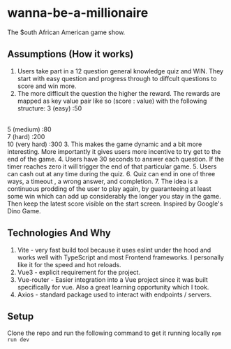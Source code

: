 # wanna-be-a-millionaire

The $outh African American game show.

## Assumptions (How it works)
1. Users take part in a 12 question general knowledge quiz and WIN. They start with easy question and progress through to diffcult questions to score and win more. 
2. The more difficult the question the higher the reward. The rewards are mapped as key value pair like so (score : value) with the following structure:
3 (easy) :50
<br>
5 (medium) :80
<br>
7 (hard) :200
<br>
10 (very hard) :300
3. This makes the game dynamic and a bit more interesting. More importantly it gives users more incentive to try get to the end of the game.
4. Users have 30 seconds to answer each question. If the timer reaches zero it will trigger the end of that particular game.
5. Users can cash out at any time during the quiz.
6. Quiz can end in one of three ways, a timeout , a wrong answer, and completion.
7. The idea is a continuous prodding of the user to play again, by guaranteeing at least some win which can add up considerably the longer you stay in the game. Then keep the latest score visible on the start screen. Inspired by Google's Dino Game.

## Technologies And Why
1. Vite - very fast build tool because it uses eslint under the hood and works well with TypeScript and most Frontend frameworks. I personally like it for the speed and hot reloads.
2. Vue3 - explicit requirement for the project. 
3. Vue-router - Easier integration into a Vue project since it was built specifically for vue. Also a great learning opportunity which I took.
4. Axios - standard package used to interact with endpoints / servers.

## Setup
Clone the repo and run the following command to get it running locally
```npm run dev```
